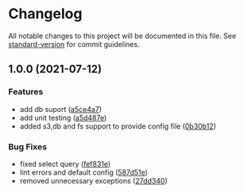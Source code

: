 # Changelog

All notable changes to this project will be documented in this file. See [standard-version](https://github.com/conventional-changelog/standard-version) for commit guidelines.

## 1.0.0 (2021-07-12)


### Features

* add db suport ([a5ce4a7](https://github.com/MapColonies/mapproxy-initializer/commit/a5ce4a70fa19cc50f2dda864b9e6acfc173159d9))
* add unit testing ([a5d487e](https://github.com/MapColonies/mapproxy-initializer/commit/a5d487ea6223d05ab5e4ca6eda2d1419ee9588e6))
* added s3,db and fs support to provide config file ([0b30b12](https://github.com/MapColonies/mapproxy-initializer/commit/0b30b12f831047586d31cf5bcdec01a88aa20acd))


### Bug Fixes

* fixed select query ([fef831e](https://github.com/MapColonies/mapproxy-initializer/commit/fef831eaef095efd8174d8081d25c125f632a0e1))
* lint errors and default config ([587d51e](https://github.com/MapColonies/mapproxy-initializer/commit/587d51e01e45db872af18e67575bea733fbf722f))
* removed unnecessary exceptions ([27dd340](https://github.com/MapColonies/mapproxy-initializer/commit/27dd34081b472f974595235ef2fc07ca2c429916))
